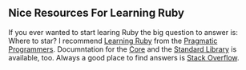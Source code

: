 ## Nice Resources For Learning Ruby

If you ever  wanted to start learing  Ruby the big question to  answer is: Where
to star?  I recommend  [Learning Ruby][1]  from the  [Pragmatic Programmers][2].
Documntation for the [Core][3] and  the [Standard Library][4] is available, too.
Always a good place to find answers is [Stack Overflow][5].

[1]: http://www.ruby-doc.org/docs/ProgrammingRuby/
[2]: http://pragprog.com/
[3]: http://www.ruby-doc.org/core-1.9.3/ 
[4]: http://www.ruby-doc.org/stdlib-1.9.3/
[5]: http://stackoverflow.com/